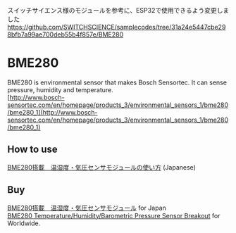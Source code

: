 スイッチサイエンス様のモジュールを参考に、ESP32で使用できるよう変更しました
https://github.com/SWITCHSCIENCE/samplecodes/tree/31a24e5447cbe298bfb7a99ae700deb55b4f857e/BME280

# BME280

BME280 is environmental sensor that makes Bosch Sensortec. It can sense pressure, humidity and temperature.  
[http://www.bosch-sensortec.com/en/homepage/products_3/environmental_sensors_1/bme280/bme280_1](http://www.bosch-sensortec.com/en/homepage/products_3/environmental_sensors_1/bme280/bme280_1)

## How to use
[BME280搭載　温湿度・気圧センサモジュールの使い方](http://trac.switch-science.com/wiki/BME280) (Japanese)

## Buy
[BME280搭載　温湿度・気圧センサモジュール](https://www.switch-science.com/catalog/2236/) for Japan  
[BME280 Temperature/Humidity/Barometric Pressure Sensor Breakout](https://international.switch-science.com/catalog/2236/) for Worldwide.
